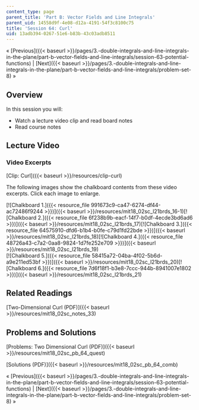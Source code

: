 ```yaml
---
content_type: page
parent_title: 'Part B: Vector Fields and Line Integrals'
parent_uid: 14558d9f-4e08-d12a-4191-54f3c8100c75
title: 'Session 64: Curl'
uid: 13adb394-0267-51e6-b83b-43c03adb8511
---
```


« [Previous]({{< baseurl >}}/pages/3.-double-integrals-and-line-integrals-in-the-plane/part-b-vector-fields-and-line-integrals/session-63-potential-functions) | [Next]({{< baseurl >}}/pages/3.-double-integrals-and-line-integrals-in-the-plane/part-b-vector-fields-and-line-integrals/problem-set-8) »

Overview
--------

In this session you will:

*   Watch a lecture video clip and read board notes
*   Read course notes

Lecture Video
-------------

### Video Excerpts

[Clip: Curl]({{< baseurl >}}/resources/clip-curl)

The following images show the chalkboard contents from these video excerpts. Click each image to enlarge.

[![Chalkboard 1.]({{< resource_file 991673c9-ca47-6274-df44-ac72486f9244 >}})]({{< baseurl >}}/resources/mit18_02sc_l21brds_16-1)[![Chalkboard 2.]({{< resource_file 6f238b9b-eacf-14f7-b0df-4ecde3bd6ad6 >}})]({{< baseurl >}}/resources/mit18_02sc_l21brds_17)[![Chalkboard 3.]({{< resource_file 64575910-dfd6-b1b4-b0fe-c79d1fd22bde >}})]({{< baseurl >}}/resources/mit18_02sc_l21brds_18)[![Chalkboard 4.]({{< resource_file 48726a43-c7a2-0aa8-9824-1d7fe252e709 >}})]({{< baseurl >}}/resources/mit18_02sc_l21brds_19)  
[![Chalkboard 5.]({{< resource_file 58415a72-04ba-4f02-5b6d-a9e211ed53bf >}})]({{< baseurl >}}/resources/mit18_02sc_l21brds_20)[![Chalkboard 6.]({{< resource_file 7d6f18f1-b3e8-7ccc-944b-8941007e1802 >}})]({{< baseurl >}}/resources/mit18_02sc_l21brds_21)

Related Readings
----------------

[Two-Dimensional Curl (PDF)]({{< baseurl >}}/resources/mit18_02sc_notes_33)

Problems and Solutions
----------------------

[Problems: Two Dimensional Curl (PDF)]({{< baseurl >}}/resources/mit18_02sc_pb_64_quest)

[Solutions (PDF)]({{< baseurl >}}/resources/mit18_02sc_pb_64_comb)

« [Previous]({{< baseurl >}}/pages/3.-double-integrals-and-line-integrals-in-the-plane/part-b-vector-fields-and-line-integrals/session-63-potential-functions) | [Next]({{< baseurl >}}/pages/3.-double-integrals-and-line-integrals-in-the-plane/part-b-vector-fields-and-line-integrals/problem-set-8) »